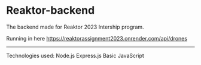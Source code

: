# Reaktor-backend

The backend made for Reaktor 2023 Intership program.

Running in here https://reaktorassignment2023.onrender.com/api/drones

----------

Technologies used:
Node.js
Express.js
Basic JavaScript

